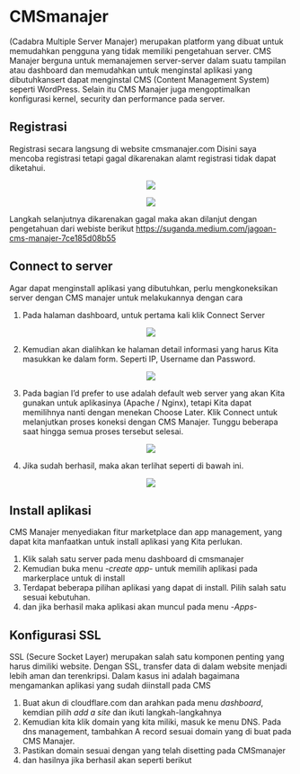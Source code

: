 # CMSmanajer
(Cadabra Multiple Server Manajer) merupakan platform yang dibuat untuk memudahkan pengguna yang tidak memiliki pengetahuan server. CMS Manajer berguna untuk memanajemen server-server dalam suatu tampilan atau dashboard dan memudahkan untuk menginstal aplikasi yang dibutuhkansert dapat menginstal CMS (Content Management System) seperti WordPress. Selain itu CMS Manajer juga mengoptimalkan konfigurasi kernel, security dan performance pada server.

## Registrasi
Registrasi secara langsung di website cmsmanajer.com 
Disini saya mencoba registrasi tetapi gagal dikarenakan alamt registrasi tidak dapat diketahui.
<p align="center">
  <img src="https://github.com/rifaicham/dumbways-report/blob/main/week-3/assets/gagalregist.jpg" />
</p>
<p align="center">
  <img src="https://github.com/rifaicham/dumbways-report/blob/main/week-3/assets/registgagal.jpg" />
</p>

Langkah selanjutnya dikarenakan gagal maka akan dilanjut dengan pengetahuan dari webiste berikut https://suganda.medium.com/jagoan-cms-manajer-7ce185d08b55

## Connect to server
Agar dapat menginstall aplikasi yang dibutuhkan, perlu mengkoneksikan server dengan CMS manajer untuk melakukannya dengan cara
1. Pada halaman dashboard, untuk pertama kali klik Connect Server
<p align="center">
  <img src="https://github.com/rifaicham/dumbways-report/blob/main/week-3/assets/cms1.png" />
</p>

2. Kemudian akan dialihkan ke halaman detail informasi yang harus Kita masukkan ke dalam form. Seperti IP, Username dan Password.
<p align="center">
  <img src="https://github.com/rifaicham/dumbways-report/blob/main/week-3/assets/cms2.png" />
</p>

3. Pada bagian I’d prefer to use adalah default web server yang akan Kita gunakan untuk aplikasinya (Apache / Nginx), tetapi Kita dapat memilihnya nanti dengan menekan Choose Later.
Klik Connect untuk melanjutkan proses koneksi dengan CMS Manajer. Tunggu beberapa saat hingga semua proses tersebut selesai.
<p align="center">
  <img src="https://github.com/rifaicham/dumbways-report/blob/main/week-3/assets/cms3.png" />
</p>

4. Jika sudah berhasil, maka akan terlihat seperti di bawah ini.
<p align="center">
  <img src="https://github.com/rifaicham/dumbways-report/blob/main/week-3/assets/cms4.png" />
</p>

## Install aplikasi
CMS Manajer menyediakan fitur marketplace dan app management, yang dapat kita manfaatkan untuk install aplikasi yang Kita perlukan.
1. Klik salah satu server pada menu dashboard di cmsmanajer
2. Kemudian buka menu -*create app*- untuk memilih aplikasi pada markerplace untuk di install
3. Terdapat beberapa pilihan aplikasi yang dapat di install. Pilih salah satu sesuai kebutuhan. 
4. dan jika berhasil maka aplikasi akan muncul pada menu -*Apps*-

## Konfigurasi SSL
SSL (Secure Socket Layer) merupakan salah satu komponen penting yang harus dimiliki website. Dengan SSL, transfer data di dalam website menjadi lebih aman dan terenkripsi. Dalam kasus ini adalah bagaimana mengamankan aplikasi yang sudah diinstall pada CMS
1. Buat akun di cloudflare.com dan arahkan pada menu *dashboard*, kemdian pilih *add a site* dan ikuti langkah-langkahnya
2. Kemudian kita klik domain yang kita miliki, masuk ke menu DNS. Pada dns management, tambahkan A record sesuai domain yang di buat pada CMS Manajer.
3. Pastikan domain sesuai dengan yang telah disetting pada CMSmanajer
4. dan hasilnya jika berhasil akan seperti berikut
